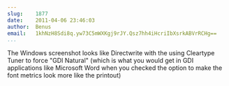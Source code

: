 ```yaml
---
slug:    1877
date:    2011-04-06 23:46:03
author:  Benus
email:   1khNzH8Sdi8q.yw73C5mWXKgj9rJY.Qsz7hh4iHcriIbXsrkABVrRCHg==
...
```


The Windows screenshot looks like Directwrite with the using Cleartype
Tuner to force "GDI Natural" (which is what you would get in GDI
applications like Microsoft Word when you checked the option to make
the font metrics look more like the printout)
